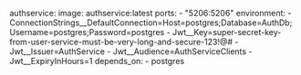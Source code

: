 authservice:
  image: authservice:latest
  ports:
    - "5206:5206"
  environment:
    - ConnectionStrings__DefaultConnection=Host=postgres;Database=AuthDb;Username=postgres;Password=postgres
    - Jwt__Key=super-secret-key-from-user-service-must-be-very-long-and-secure-123!@#
    - Jwt__Issuer=AuthService
    - Jwt__Audience=AuthServiceClients
    - Jwt__ExpiryInHours=1
  depends_on:
    - postgres